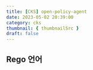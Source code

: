```yaml
---
title: [CKS] open-policy-agent
date: 2023-05-02 20:39:00
category: cks
thumbnail: { thumbnailSrc }
draft: false
---
```


## Rego 언어

##